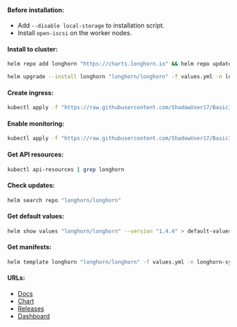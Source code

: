 #### Before installation:
- Add `--disable local-storage` to installation script.
- Install `open-iscsi` on the worker nodes.

#### Install to cluster:
```bash
helm repo add longhorn "https://charts.longhorn.io" && helm repo update
```
```bash
helm upgrade --install longhorn "longhorn/longhorn" -f values.yml -n longhorn-system --create-namespace --version "1.4.4"
```

#### Create ingress:
```bash
kubectl apply -f "https://raw.githubusercontent.com/ShadowUser17/BasicInstalls/master/kubernetes-operators/longhorn/frontend-ingress.yml"
```

#### Enable monitoring:
```bash
kubectl apply -f "https://raw.githubusercontent.com/ShadowUser17/BasicInstalls/master/kubernetes-operators/longhorn/prom-operator.yml"
```

#### Get API resources:
```bash
kubectl api-resources | grep longhorn
```

#### Check updates:
```bash
helm search repo "longhorn/longhorn"
```

#### Get default values:
```bash
helm show values "longhorn/longhorn" --version "1.4.4" > default-values.yml
```

#### Get manifests:
```bash
helm template longhorn "longhorn/longhorn" -f values.yml -n longhorn-system --version "1.4.4" > manifests.yml
```

#### URLs:
- [Docs](https://longhorn.io/docs/1.4.4/)
- [Chart](https://github.com/longhorn/charts/tree/v1.4.x/charts/longhorn)
- [Releases](https://github.com/longhorn/longhorn/releases)
- [Dashboard](https://grafana.com/grafana/dashboards/17626-longhorn-example-v1-4-0/)
